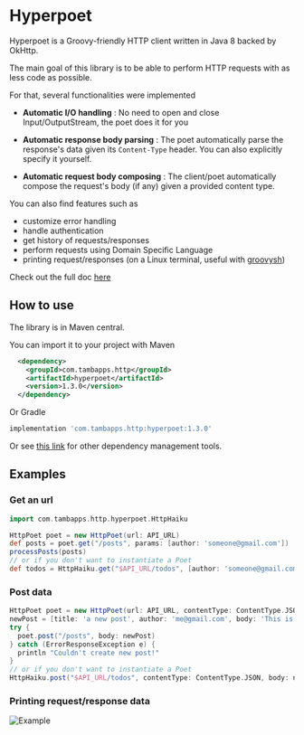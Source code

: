 # Hyperpoet

Hyperpoet is a Groovy-friendly HTTP client written in Java 8 backed by OkHttp.


The main goal of this library is to be able to perform HTTP requests with as less code as possible.

For that, several functionalities were implemented

- **Automatic I/O handling** :
No need to open and close Input/OutputStream, the poet does it for you

- **Automatic response body parsing** :
The poet automatically parse the response's data given its `Content-Type` header. You can also explicitly specify it yourself.

- **Automatic request body composing** : 
The client/poet automatically compose the request's body (if any) given a provided content type.


You can also find features such as
- customize error handling
- handle authentication
- get history of requests/responses
- perform requests using Domain Specific Language
- printing request/responses (on a Linux terminal, useful with [groovysh](https://groovy-lang.org/groovysh.html))

Check out the full doc [here](https://github.com/tambapps/hyperpoet/wiki)

## How to use
The library is in Maven central.

You can import it to your project with Maven

```xml
  <dependency>
    <groupId>com.tambapps.http</groupId>
    <artifactId>hyperpoet</artifactId>
    <version>1.3.0</version>
  </dependency>
```


Or Gradle

```groovy
implementation 'com.tambapps.http:hyperpoet:1.3.0'
```


Or see [this link](https://search.maven.org/artifact/com.tambapps.http/hyperpoet/1.3.0/jar)
for other dependency management tools.

## Examples

### Get an url

```groovy
import com.tambapps.http.hyperpoet.HttpHaiku

HttpPoet poet = new HttpPoet(url: API_URL)
def posts = poet.get("/posts", params: [author: 'someone@gmail.com'])
processPosts(posts)
// or if you don't want to instantiate a Poet
def todos = HttpHaiku.get("$API_URL/todos", [author: 'someone@gmail.com'])
```

### Post data
```groovy
HttpPoet poet = new HttpPoet(url: API_URL, contentType: ContentType.JSON)
newPost = [title: 'a new post', author: 'me@gmail.com', body: 'This is new!']
try {
  poet.post("/posts", body: newPost)
} catch (ErrorResponseException e) {
  println "Couldn't create new post!"
}
// or if you don't want to instantiate a Poet
HttpHaiku.post("$API_URL/todos", contentType: ContentType.JSON, body: newPost)
```

### Printing request/response data

![Example](https://github.com/tambapps/hyperpoet/blob/main/examples/example.png?raw=true)


